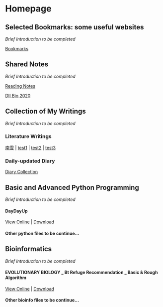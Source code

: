# Homepage
## Selected Bookmarks: some useful websites
*Brief Introduction to be completed*

[Bookmarks](Bookmarks)

## Shared Notes
*Brief Introduction to be completed*

[Reading Notes](https://liuyujie0136.gitbook.io/reading-notes/)

[DII Bio 2020](notefiles/DII_Bio2020)

## Collection of My Writings
*Brief Introduction to be completed*

### Literature Writings

[南雪](writings/南雪) | [test1](writings/Part2) | [test2](writings/Part3) | [test3](writings/Part2)

### Daily-updated Diary

[Diary Collection](diaryfiles/diary.md)

## Basic and Advanced Python Programming
*Brief Introduction to be completed*

#### DayDayUp

[View Online](pythonfiles/DayDayUp) | [Download](pythonfiles/DayDayUp.py)

#### Other python files to be continue...

## Bioinformatics
*Brief Introduction to be completed*

#### EVOLUTIONARY BIOLOGY _ Bt Refuge Recommendation _ Basic & Rough Algorithm

[View Online](bioinfofiles/BIOINFO_EVOL_BtRefuge) | [Download](bioinfofiles/BIOINFO_EVOL_BtRefuge.py)

#### Other bioinfo files to be continue...
